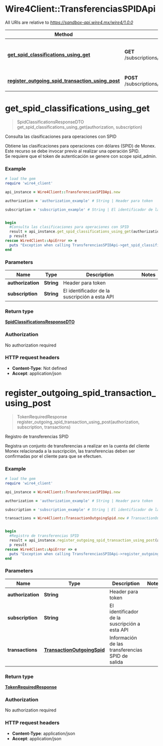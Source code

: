 # Wire4Client::TransferenciasSPIDApi

All URIs are relative to *https://sandbox-api.wire4.mx/wire4/1.0.0*

Method | HTTP request | Description
------------- | ------------- | -------------
[**get_spid_classifications_using_get**](TransferenciasSPIDApi.md#get_spid_classifications_using_get) | **GET** /subscriptions/{subscription}/beneficiaries/spid/classifications | Consulta las clasificaciones para operaciones con SPID
[**register_outgoing_spid_transaction_using_post**](TransferenciasSPIDApi.md#register_outgoing_spid_transaction_using_post) | **POST** /subscriptions/{subscription}/transactions/outcoming/spid | Registro de transferencias SPID


# **get_spid_classifications_using_get**
> SpidClassificationsResponseDTO get_spid_classifications_using_get(authorization, subscription)

Consulta las clasificaciones para operaciones con SPID

Obtiene las clasificaciones para operaciones con dólares (SPID) de Monex.<br/>Este recurso se debe invocar previo al realizar una operación SPID.<br/>Se requiere que el token de autenticación se genere con scope spid_admin.

### Example
```ruby
# load the gem
require 'wire4_client'

api_instance = Wire4Client::TransferenciasSPIDApi.new

authorization = 'authorization_example' # String | Header para token

subscription = 'subscription_example' # String | El identificador de la suscripción a esta API


begin
  #Consulta las clasificaciones para operaciones con SPID
  result = api_instance.get_spid_classifications_using_get(authorization, subscription)
  p result
rescue Wire4Client::ApiError => e
  puts "Exception when calling TransferenciasSPIDApi->get_spid_classifications_using_get: #{e}"
end
```

### Parameters

Name | Type | Description  | Notes
------------- | ------------- | ------------- | -------------
 **authorization** | **String**| Header para token | 
 **subscription** | **String**| El identificador de la suscripción a esta API | 

### Return type

[**SpidClassificationsResponseDTO**](SpidClassificationsResponseDTO.md)

### Authorization

No authorization required

### HTTP request headers

 - **Content-Type**: Not defined
 - **Accept**: application/json



# **register_outgoing_spid_transaction_using_post**
> TokenRequiredResponse register_outgoing_spid_transaction_using_post(authorization, subscription, transactions)

Registro de transferencias SPID

Registra un conjunto de transferencias a realizar en la cuenta del cliente Monex relacionada a la suscripción, las transferencias deben ser confirmadas por el cliente para que se efectuen.

### Example
```ruby
# load the gem
require 'wire4_client'

api_instance = Wire4Client::TransferenciasSPIDApi.new

authorization = 'authorization_example' # String | Header para token

subscription = 'subscription_example' # String | El identificador de la suscripción a esta API

transactions = Wire4Client::TransactionOutgoingSpid.new # TransactionOutgoingSpid | Información de las transferencias SPID de salida


begin
  #Registro de transferencias SPID
  result = api_instance.register_outgoing_spid_transaction_using_post(authorization, subscription, transactions)
  p result
rescue Wire4Client::ApiError => e
  puts "Exception when calling TransferenciasSPIDApi->register_outgoing_spid_transaction_using_post: #{e}"
end
```

### Parameters

Name | Type | Description  | Notes
------------- | ------------- | ------------- | -------------
 **authorization** | **String**| Header para token | 
 **subscription** | **String**| El identificador de la suscripción a esta API | 
 **transactions** | [**TransactionOutgoingSpid**](TransactionOutgoingSpid.md)| Información de las transferencias SPID de salida | 

### Return type

[**TokenRequiredResponse**](TokenRequiredResponse.md)

### Authorization

No authorization required

### HTTP request headers

 - **Content-Type**: application/json
 - **Accept**: application/json



